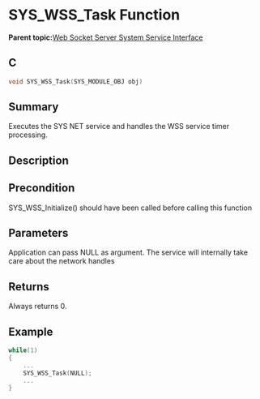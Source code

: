 # SYS\_WSS\_Task Function

**Parent topic:**[Web Socket Server System Service Interface](GUID-9DCBB817-ECC8-46C6-954B-F6B0D8F5C0BC.md)

## C

```c
void SYS_WSS_Task(SYS_MODULE_OBJ obj)
```

## Summary

Executes the SYS NET service and handles the WSS service timer processing.

## Description

## Precondition

SYS\_WSS\_Initialize\(\) should have been called before calling this function

## Parameters

Application can pass NULL as argument. The service will internally take care about the network handles

## Returns

Always returns 0.

## Example

```c
while(1)
{
    ...
    SYS_WSS_Task(NULL);
    ...
}
```

